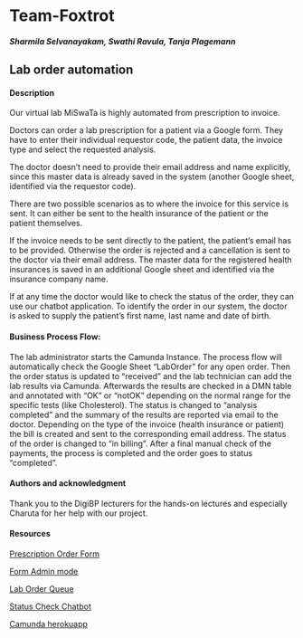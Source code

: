 # Team-Foxtrot

##### Sharmila Selvanayakam, Swathi Ravula, Tanja Plagemann

## Lab order automation  

#### Description 

Our virtual lab MiSwaTa is highly automated from prescription to invoice.  


Doctors can order a lab prescription for a patient via a Google form. They have to enter their individual requestor code, the patient data, the invoice type and select the requested analysis.  

The doctor doesn’t need to provide their email address and name explicitly, since this master data is already saved in the system (another Google sheet, identified via the requestor code).  

There are two possible scenarios as to where the invoice for this service is sent. It can either be sent to the health insurance of the patient or the patient themselves. 

If the invoice needs to be sent directly to the patient, the patient’s email has to be provided. Otherwise the order is rejected and a cancellation is sent to the doctor via their email address. 
The master data for the registered health insurances is saved in an additional Google sheet and identified via the insurance company name. 

If at any time the doctor would like to check the status of the order, they can use our chatbot application. To identify the order in our system, the doctor is asked to supply the patient’s first name, last name and date of birth. 


#### Business Process Flow: 

The lab administrator starts the Camunda Instance. The process flow will automatically check the Google Sheet “LabOrder” for any open order. Then the order status is updated to “received” and the lab technician can add the lab results via Camunda. Afterwards the results are checked in a DMN table and annotated with “OK” or “notOK” depending on the normal range for the specific tests (like Cholesterol). The status is changed to “analysis completed” and the summary of the results are reported via email to the doctor. Depending on the type of the invoice (health insurance or patient) the bill is created and sent to the corresponding email address. The status of the order is changed to “in billing”. After a final manual check of the payments, the process is completed and the order goes to status “completed”. 


#### Authors and acknowledgment 

Thank you to the DigiBP lecturers for the hands-on lectures and especially Charuta for her help with our project.  

#### Resources

[Prescription Order Form](https://docs.google.com/forms/d/e/1FAIpQLSfQs8cGd2bKQF_u6yinasf9VX3rH8FfdpuefcL9ssI7bTVTCA/viewform?usp=sf_link)

[Form Admin mode](https://docs.google.com/forms/d/1IB_glcX78C7KSul5MwQc4F-CVKiN6Pmy_nnucZAWbok/edit)

[Lab Order Queue](https://docs.google.com/spreadsheets/d/1jH9_oCoUMZemPrcxkbj0RxjJfH4lyrs9BMG9oCypBBw/edit?usp=sharing)

[Status Check Chatbot](https://dialogflow.cloud.google.com/#/agent/statuscheck-9psw/editIntent/e7da8001-5019-4a76-969e-83c3cf0bf38a/)

[Camunda herokuapp](https://digibp.herokuapp.com/camunda/app/tasklist/default/#/?searchQuery=%5B%5D&filter=4802bb7f-f9ef-11ea-a35f-9a370aa1b3d1&sorting=%5B%7B%22sortBy%22:%22created%22,%22sortOrder%22:%22desc%22%7D%5D)
